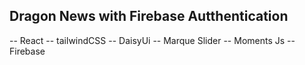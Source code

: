 ## Dragon News with Firebase Autthentication 

-- React
-- tailwindCSS
-- DaisyUi
-- Marque Slider
-- Moments Js
-- Firebase
